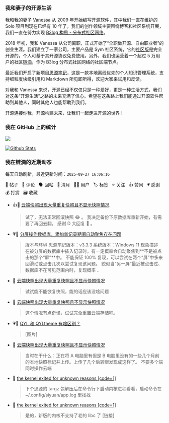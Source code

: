 ### 我和妻子的开源生活

我和我的妻子 [Vanessa](https://github.com/Vanessa219) 从 2009 年开始编写开源软件，其中我们一直在维护的 Solo 项目到现在已经有 10 年了。我们的创作领域主要围绕博客和社区系统开展，我们一直在努力实现 [B3log 构思 - 分布式社区网络](https://ld246.com/article/1546941897596)。

2018 年初，我和 Vanessa 从公司离职，正式开始了“全职做开源、自由职业者”的创业生涯。我们建立了一家公司，主要产品是 Sym 社区系统，它的[社区版](https://github.com/88250/symphony)是完全开源的，个人可基于其开源协议免费使用。另外，我们也运营着一个超过 5 万用户的社区[链滴](https://ld246.com)，作为 B3log 分布式社区网络的社区端节点。

最近我们开启了新项目[思源笔记](https://github.com/siyuan-note/siyuan)，这是一款本地离线优先的个人知识管理系统，支持细粒度块级引用和 Markdown 所见即所得，欢迎大家来试用和反馈。

对我和 Vanessa 来说，开源已经不仅仅只是一种爱好，更是一种生活方式，我们对这条“开源生活”之路的未来充满了信心。希望在这条路上我们能通过开源软件帮助到其他人，同时其他人也能帮助到我们。

开源连接你我，开源构建未来，让我们一起走进开源的世界！

### 我在 GitHub 上的统计

<a title="Hits" target="_blank" href="https://github.com/88250/88250"><img src="https://hits.b3log.org/88250/88250.svg"></a>

[![Github Stats](https://github-readme-stats.vercel.app/api?username=88250&theme=tokyonight&show_icons=true)](https://github.com/88250)

<!--events start -->

### 我在链滴的近期动态

每天自动刷新，最近更新时间：`2025-09-27 16:06:16`

📝 帖子 &nbsp; 💬 评论 &nbsp; 🗣 回帖 &nbsp; 🌙 清月 &nbsp; 👨‍💻 用户 &nbsp; 🏷️ 标签 &nbsp; ⭐️ 关注 &nbsp; 👍 赞同 &nbsp; 💗 感谢 &nbsp; 💰 打赏 &nbsp; 🗃 收藏

* 👍💬 [云端快照出现大量重复快照且不显示快照情况](https://ld246.com/article/1758850342093/comment/1758945854806#comments)

  > 试了，无法正常回滚快照 😂 。 我决定备份下原数据库重新开始，有需要了再回去翻。 感谢 D 大回复 🙏 。
* 💗📝 [分屏操作数据库，添加新记录期间自动聚焦存在问题](https://ld246.com/article/1758872166423)

  > 版本与环境 思源笔记版本：v3.3.3 系统版本：Windows 11 现象描述 在被分屏的数据库中插入记录时，有一定概率会自动聚焦到**不是被点击的那个“屏”**中。 不能保证 100% 复现，可以尝试在两个“屏”中多来回滑动或点击几次以尝试复现该问题。 貌似当“另一屏”最近被点击过、数据库不在可见范围内时，复现概率 ..
* 💬 [云端快照出现大量重复快照且不显示快照情况](https://ld246.com/article/1758850342093/comment/1758902991875#comments)

  > 试试能不能恢复快照，能的话应该没啥问题
* 💬 [云端快照出现大量重复快照且不显示快照情况](https://ld246.com/article/1758850342093/comment/1758891279674#comments)

  > 这个情况有点奇怪，试试完全重置云端存储吧。
* 💗💬 [QYL 和 QYLtheme 有啥区别？](https://ld246.com/article/1758771468240/comment/1758776420118#comments)

  > [图片]
* 💬 [云端快照出现大量重复快照且不显示快照情况](https://ld246.com/article/1758850342093/comment/1758887973306#comments)

  > 当时在干什么：正在将 A 电脑里有但是 B 电脑里没有的一些几个月前的本地快照标记并上传。上传了几个后转眼发现成这样了。 不要多个端同时操作云端
* 💬 [the kernel exited for unknown reasons [code=1]](https://ld246.com/article/1758875876731/comment/1758884747648#comments)

  > 下个思源的 targz 包解压后在命令行下启动内核进程看看，启动命令在 ~/.config/siyuan/app.log 里找找
* 💬 [the kernel exited for unknown reasons [code=1]](https://ld246.com/article/1758875876731/comment/1758880787792#comments)

  > 是的，新版的内核不支持了老的 libc 了 [链接]


<!--events end -->
